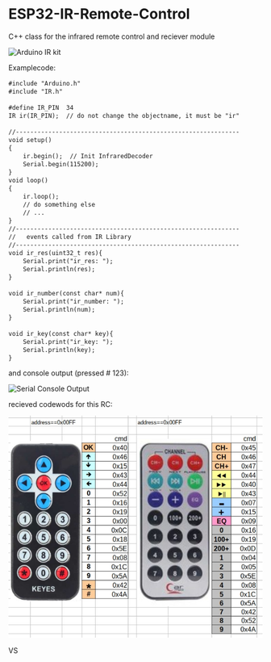 # ESP32-IR-Remote-Control
C++ class for the infrared remote control and reciever module 

![Arduino IR kit](https://github.com/schreibfaul1/ESP32-IR-Remote-Control/blob/master/images/Infrarot%20IR%20Empf%C3%A4nger%20Modul%20Wireless%20Remote%20Control%20Kit%20f%C3%BCr%20Arduino.jpg)

Examplecode:

````
#include "Arduino.h"
#include "IR.h"

#define IR_PIN  34
IR ir(IR_PIN);  // do not change the objectname, it must be "ir"

//--------------------------------------------------------------
void setup()
{
    ir.begin();  // Init InfraredDecoder
    Serial.begin(115200);
}
void loop()
{
    ir.loop();
    // do something else
    // ...
}
//--------------------------------------------------------------
//   events called from IR Library
//--------------------------------------------------------------
void ir_res(uint32_t res){
    Serial.print("ir_res: ");
    Serial.println(res);
}

void ir_number(const char* num){
    Serial.print("ir_number: ");
    Serial.println(num);
}

void ir_key(const char* key){
    Serial.print("ir_key: ");
    Serial.println(key);
}
````
and console output (pressed # 123):

![Serial Console Output](https://github.com/schreibfaul1/ESP32-IR-Remote-Control/blob/master/images/IR_ConsoleOutput.jpg)

recieved codewods for this RC:

![RC Code](https://github.com/schreibfaul1/ESP32-IR-Remote-Control/blob/master/images/RemoteControl.jpg)

VS


